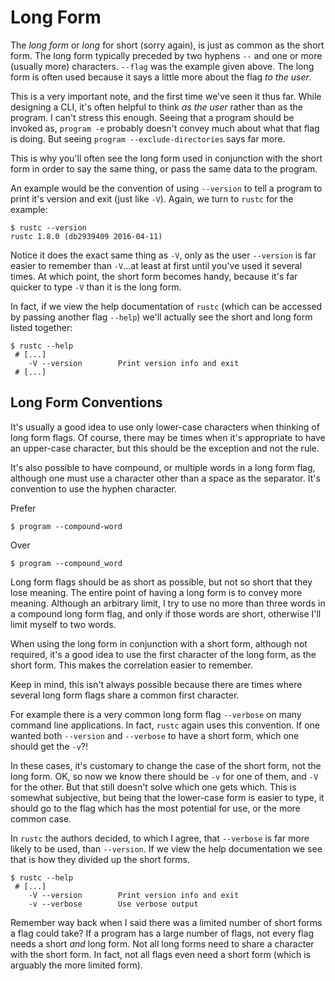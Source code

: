 # Long Form

The *long form* or *long* for short (sorry again), is just as common as the short form. The long form typically preceded by two hyphens `--` and one or more (usually more) characters. `--flag` was the example given above. The long form is often used because it says a little more about the flag *to the user*.

This is a very important note, and the first time we've seen it thus far. While designing a CLI, it's often helpful to think *as the user* rather than as the program. I can't stress this enough. Seeing that a program should be invoked as, `program -e` probably doesn't convey much about what that flag is doing. But seeing `program --exclude-directories` says far more.

This is why you'll often see the long form used in conjunction with the short form in order to say the same thing, or pass the same data to the program.

An example would be the convention of using `--version` to tell a program to print it's version and exit (just like `-V`). Again, we turn to `rustc` for the example:

```
$ rustc --version
rustc 1.8.0 (db2939409 2016-04-11)
```

Notice it does the exact same thing as `-V`, only as the user `--version` is far easier to remember than `-V`...at least at first until you've used it several times. At which point, the short form becomes handy, because it's far quicker to type `-V` than it is the long form.

In fact, if we view the help documentation of `rustc` (which can be accessed by passing another flag `--help`) we'll actually see the short and long form listed together:

```
$ rustc --help
 # [...]
    -V --version        Print version info and exit
 # [...]
```

## Long Form Conventions

It's usually a good idea to use only lower-case characters when thinking of long form flags. Of course, there may be times when it's appropriate to have an upper-case character, but this should be the exception and not the rule.

It's also possible to have compound, or multiple words in a long form flag, although one must use a character other than a space as the separator. It's convention to use the hyphen character.

Prefer

```
$ program --compound-word
```

Over

```
$ program --compound_word
```

Long form flags should be as short as possible, but not so short that they lose meaning. The entire point of having a long form is to convey more meaning. Although an arbitrary limit, I try to use no more than three words in a compound long form flag, and only if those words are short, otherwise I'll limit myself to two words.

When using the long form in conjunction with a short form, although not required, it's a good idea to use the first character of the long form, as the short form. This makes the correlation easier to remember.

Keep in mind, this isn't always possible because there are times where several long form flags share a common first character.

For example there is a very common long form flag `--verbose` on many command line applications. In fact, `rustc` again uses this convention. If one wanted both `--version` and `--verbose` to have a short form, which one should get the `-v`?!

In these cases, it's customary to change the case of the short form, not the long form. OK, so now we know there should be `-v` for one of them,  and `-V` for the other. But that still doesn't solve which one gets which. This is somewhat subjective, but being that the lower-case form is easier to type, it should go to the flag which has the most potential for use, or the more common case.

In `rustc` the authors decided, to which I agree, that `--verbose` is far more likely to be used, than `--version`. If we view the help documentation we see that is how they divided up the short forms.

```
$ rustc --help
 # [...]
    -V --version        Print version info and exit
    -v --verbose        Use verbose output
```

Remember way back when I said there was a limited number of short forms a flag could take? If a program has a large number of flags, not every flag needs a short *and* long form. Not all long forms need to share a character with the short form. In fact, not all flags even need a short form (which is arguably the more limited form).


